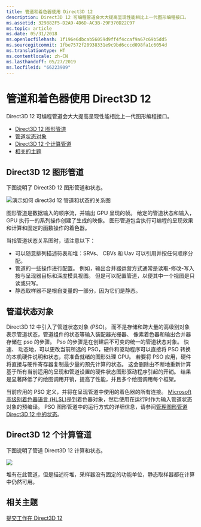 ```yaml
---
title: 管道和着色器使用 Direct3D 12
description: Direct3D 12 可编程管道会大大提高呈现性能相比上一代图形编程接口。
ms.assetid: 329882F5-D2A9-4D6D-AC3B-29F370D22C97
ms.topic: article
ms.date: 05/31/2018
ms.openlocfilehash: 1f196e6dbcab56059d9ff4f4ccaf9a67c69b5dd5
ms.sourcegitcommit: 1fbe7572f20938331e9c9bd6cccd098fa1c6054d
ms.translationtype: HT
ms.contentlocale: zh-CN
ms.lasthandoff: 05/27/2019
ms.locfileid: "66223909"
---
```

# <a name="pipelines-and-shaders-with-direct3d-12"></a>管道和着色器使用 Direct3D 12

Direct3D 12 可编程管道会大大提高呈现性能相比上一代图形编程接口。

-   [Direct3D 12 图形管道](#direct3d-12-graphics-pipeline)
-   [管道状态对象](#pipeline-state-objects)
-   [Direct3D 12 个计算管道](#direct3d-12-compute-pipeline)
-   [相关的主题](#related-topics)

## <a name="direct3d-12-graphics-pipeline"></a>Direct3D 12 图形管道

下图说明了 Direct3D 12 图形管道和状态。

![演示如何 direct3d 12 管道和状态的关系图](images/pipeline.png)

图形管道是数据输入的顺序流，并输出 GPU 呈现的帧。 给定的管道状态和输入，GPU 执行一的系列操作创建了生成的映像。 图形管道包含执行可编程的呈现效果和计算和固定的函数操作的着色器。

当指管道状态关系图时，请注意以下：

-   可以随意排列描述符表和堆：SRVs、 CBVs 和 Uav 可以引用并按任何顺序分配。
-   管道的一些操作进行配置。 例如，输出合并器运营方式通常是读取-修改-写入按与呈现器目标和深度模具视图。 但是可以配置管道，以便其中一个视图是只读或只写。
-   静态取样器不是根自变量的一部分，因为它们是静态。

## <a name="pipeline-state-objects"></a>管道状态对象

Direct3D 12 中引入了管道状态对象 (PSO)。 而不是存储和跨大量的高级别对象表示管道状态，管道组件的状态等输入装配器光栅器、 像素着色器和输出合并器存储在 pso 的步骤。 Pso 的步骤是在创建后不可变的统一的管道状态对象。 快速、 动态地，可以更改当前所选的 PSO，硬件和驱动程序可以直接将 PSO 转换的本机硬件说明和状态，将准备就绪的图形处理 GPU。 若要将 PSO 应用，硬件将直接与硬件寄存器复制最少量的预先计算的状态。 这会删除由不断地重新计算基于所有当前适用的呈现和管道设置的硬件状态图形驱动程序引起的开销。 结果是显著降低了的绘图调用开销，提高了性能，并且多个绘图调用每个框架。

当前应用的 PSO 定义，并将在呈现管道中使用的着色器的所有连接。 [Microsoft 高级别着色器语言 (HLSL)](https://msdn.microsoft.com/library/windows/desktop/bb509561)是到着色器对象，然后使用在运行时作为输入管道状态对象的预编译。 PSO 图形管道中的运行方式的详细信息，请参阅[管理图形管道 Direct3D 12 中的状态](managing-graphics-pipeline-state-in-direct3d-12.md)。

## <a name="direct3d-12-compute-pipeline"></a>Direct3D 12 个计算管道

下图说明了管道 Direct3D 12 计算和状态。

![](images/compute-pipeline.png)

堆有在此管道，但是描述符堆，采样器没有固定的功能单位，静态取样器都在计算中仍然可用。

## <a name="related-topics"></a>相关主题

<dl> <dt>

[提交工作在 Direct3D 12](command-queues-and-command-lists.md)
</dt> </dl>

 

 




